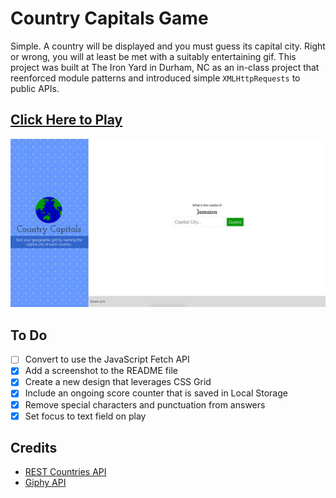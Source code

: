 # Country Capitals Game
Simple. A country will be displayed and you must guess its capital city. Right or wrong, you will at least be met with a suitably entertaining gif. This project was built at The Iron Yard in Durham, NC as an in-class project that reenforced module patterns and introduced simple `XMLHttpRequests` to public APIs.

## [Click Here to Play](https://yuschick.github.io/country-capitals-game/)

![Country Capitals Game Screenshot](https://raw.githubusercontent.com/yuschick/country-capitals-game/master/src/images/screenshot.jpg)

## To Do
- [ ] Convert to use the JavaScript Fetch API
- [x] Add a screenshot to the README file
- [x] Create a new design that leverages CSS Grid
- [x] Include an ongoing score counter that is saved in Local Storage
- [x] Remove special characters and punctuation from answers
- [x] Set focus to text field on play

## Credits

- [REST Countries API](http://restcountries.eu/)
- [Giphy API](https://github.com/Giphy/GiphyAPI)
